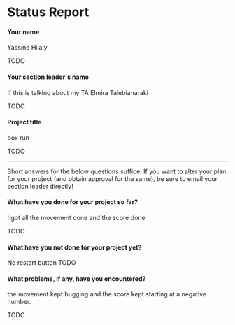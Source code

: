 # Status Report

#### Your name
Yassine Hilaly

TODO

#### Your section leader's name
If this is talking about my TA  Elmira Talebianaraki

TODO

#### Project title
box run

TODO

***

Short answers for the below questions suffice. If you want to alter your plan for your project (and obtain approval for the same), be sure to email your section leader directly!

#### What have you done for your project so far?
I got all the movement done and the score done

TODO

#### What have you not done for your project yet?
No restart button
TODO

#### What problems, if any, have you encountered?
the movement kept bugging and the score kept starting at a negative number.

TODO
